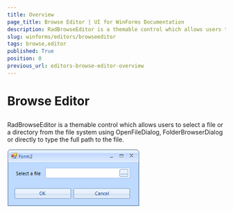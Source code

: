 ```yaml
---
title: Overview
page_title: Browse Editor | UI for WinForms Documentation
description: RadBrowseEditor is a themable control which allows users to select a file or a directory from the file system using OpenFileDialog, FolderBrowserDialog or directly to type the full path to the file.
slug: winforms/editors/browseeditor
tags: browse,editor
published: True
position: 0
previous_url: editors-browse-editor-overview
---
```


# Browse Editor
 
## 

RadBrowseEditor is a themable control which allows users to select a file or a directory from the file system using OpenFileDialog, FolderBrowserDialog or directly to type the full path to the file.

![editors-browse-editor-overview 001](images/editors-browse-editor-overview001.png)

